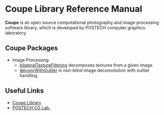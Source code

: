 # Coupe Library Reference Manual #

__Coupe__ is an open source computational photography and image processing software library, which is developed by POSTECH computer graphics laboratory.

## Coupe Packages ##

  * Image Processing
    * [bilateralTextureFiltering](bilateralTextureFiltering) decomposes textures from a given image.
    * [deconvWithOutlier](deconvWithOutlier) is non-blind image deconvolution with outlier handling.

## Useful Links ##

  * [Coupe Library](http://cg.postech.ac.kr/coupe)
  * [POSTECH CG Lab.](http://cg.postech.ac.kr/)
